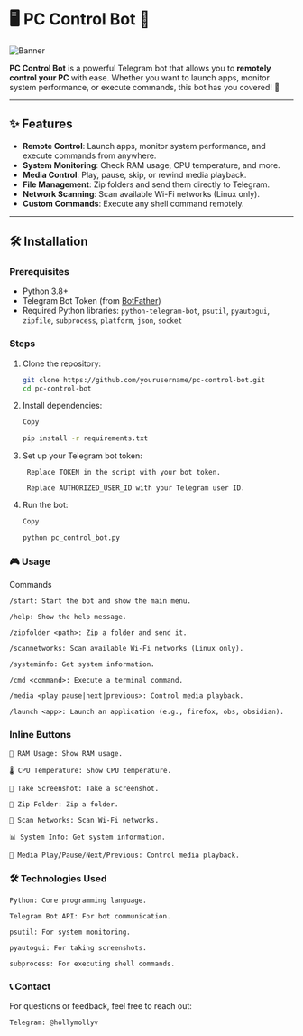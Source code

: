 # 🖥️ PC Control Bot 🤖

![Banner](https://via.placeholder.com/1200x400.png?text=PC+Control+Bot+Banner)

**PC Control Bot** is a powerful Telegram bot that allows you to **remotely control your PC** with ease. Whether you want to launch apps, monitor system performance, or execute commands, this bot has you covered! 🚀

---

## ✨ Features

- **Remote Control**: Launch apps, monitor system performance, and execute commands from anywhere.
- **System Monitoring**: Check RAM usage, CPU temperature, and more.
- **Media Control**: Play, pause, skip, or rewind media playback.
- **File Management**: Zip folders and send them directly to Telegram.
- **Network Scanning**: Scan available Wi-Fi networks (Linux only).
- **Custom Commands**: Execute any shell command remotely.

---

## 🛠️ Installation

### Prerequisites
- Python 3.8+
- Telegram Bot Token (from [BotFather](https://core.telegram.org/bots#botfather))
- Required Python libraries: `python-telegram-bot`, `psutil`, `pyautogui`, `zipfile`, `subprocess`, `platform`, `json`, `socket`

### Steps
1. Clone the repository:
   ```bash
   git clone https://github.com/yourusername/pc-control-bot.git
   cd pc-control-bot

2. Install dependencies:
    ```bash
    Copy

    pip install -r requirements.txt

3. Set up your Telegram bot token:

        Replace TOKEN in the script with your bot token.

        Replace AUTHORIZED_USER_ID with your Telegram user ID.

4. Run the bot:
    ```bash
    Copy

    python pc_control_bot.py

### 🎮 Usage
Commands

    /start: Start the bot and show the main menu.

    /help: Show the help message.

    /zipfolder <path>: Zip a folder and send it.

    /scannetworks: Scan available Wi-Fi networks (Linux only).

    /systeminfo: Get system information.

    /cmd <command>: Execute a terminal command.

    /media <play|pause|next|previous>: Control media playback.

    /launch <app>: Launch an application (e.g., firefox, obs, obsidian).

### Inline Buttons

    💾 RAM Usage: Show RAM usage.

    🌡 CPU Temperature: Show CPU temperature.

    📸 Take Screenshot: Take a screenshot.

    📂 Zip Folder: Zip a folder.

    📡 Scan Networks: Scan Wi-Fi networks.

    📊 System Info: Get system information.

    🎵 Media Play/Pause/Next/Previous: Control media playback.

### 🛠️ Technologies Used

    Python: Core programming language.

    Telegram Bot API: For bot communication.

    psutil: For system monitoring.

    pyautogui: For taking screenshots.

    subprocess: For executing shell commands.


### 📞 Contact

For questions or feedback, feel free to reach out:

    Telegram: @hollymollyv
